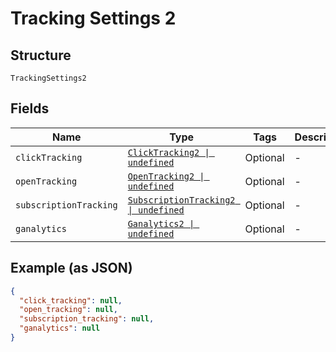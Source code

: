 
# Tracking Settings 2

## Structure

`TrackingSettings2`

## Fields

| Name | Type | Tags | Description |
|  --- | --- | --- | --- |
| `clickTracking` | [`ClickTracking2 \| undefined`](../../doc/models/click-tracking-2.md) | Optional | - |
| `openTracking` | [`OpenTracking2 \| undefined`](../../doc/models/open-tracking-2.md) | Optional | - |
| `subscriptionTracking` | [`SubscriptionTracking2 \| undefined`](../../doc/models/subscription-tracking-2.md) | Optional | - |
| `ganalytics` | [`Ganalytics2 \| undefined`](../../doc/models/ganalytics-2.md) | Optional | - |

## Example (as JSON)

```json
{
  "click_tracking": null,
  "open_tracking": null,
  "subscription_tracking": null,
  "ganalytics": null
}
```

